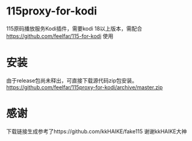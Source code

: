 # 115proxy-for-kodi
115原码播放服务Kodi插件，需要kodi 18以上版本，需配合 https://github.com/feelfar/115-for-kodi 使用
# 安装
由于release包尚未释出，可直接下载源代码zip包安装。
https://github.com/feelfar/115proxy-for-kodi/archive/master.zip
# 感谢
 下载链接生成参考了https://github.com/kkHAIKE/fake115 谢谢kkHAIKE大神

